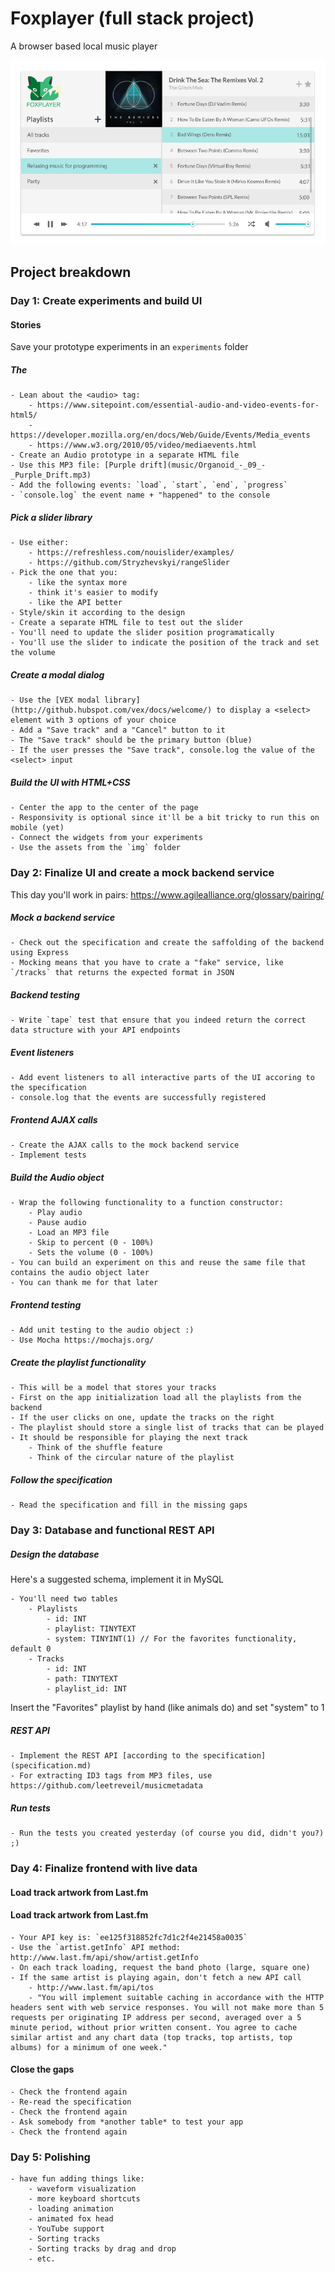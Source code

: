 # Foxplayer (full stack project)

A browser based local music player

![main ui](img/musicplayer.png)

## Project breakdown

### Day 1: Create experiments and build UI

#### Stories

Save your prototype experiments in an `experiments` folder

##### The <audio> tag
	- Lean about the <audio> tag:
		- https://www.sitepoint.com/essential-audio-and-video-events-for-html5/
		- https://developer.mozilla.org/en/docs/Web/Guide/Events/Media_events
		- https://www.w3.org/2010/05/video/mediaevents.html
	- Create an Audio prototype in a separate HTML file
	- Use this MP3 file: [Purple drift](music/Organoid_-_09_-_Purple_Drift.mp3)
	- Add the following events: `load`, `start`, `end`, `progress`
	- `console.log` the event name + "happened" to the console

##### Pick a slider library
	- Use either:
		- https://refreshless.com/nouislider/examples/
		- https://github.com/Stryzhevskyi/rangeSlider
	- Pick the one that you:
		- like the syntax more
		- think it's easier to modify
		- like the API better
	- Style/skin it according to the design
	- Create a separate HTML file to test out the slider
	- You'll need to update the slider position programatically
	- You'll use the slider to indicate the position of the track and set the volume

##### Create a modal dialog
	- Use the [VEX modal library](http://github.hubspot.com/vex/docs/welcome/) to display a <select> element with 3 options of your choice
	- Add a "Save track" and a "Cancel" button to it
	- The "Save track" should be the primary button (blue)
	- If the user presses the "Save track", console.log the value of the <select> input

##### Build the UI with HTML+CSS
	- Center the app to the center of the page
	- Responsivity is optional since it'll be a bit tricky to run this on mobile (yet)
	- Connect the widgets from your experiments
	- Use the assets from the `img` folder


### Day 2: Finalize UI and create a mock backend service

This day you'll work in pairs: https://www.agilealliance.org/glossary/pairing/

##### Mock a backend service
	- Check out the specification and create the saffolding of the backend using Express
	- Mocking means that you have to crate a "fake" service, like `/tracks` that returns the expected format in JSON

##### Backend testing
	- Write `tape` test that ensure that you indeed return the correct data structure with your API endpoints

##### Event listeners
	- Add event listeners to all interactive parts of the UI accoring to the specification
	- console.log that the events are successfully registered

##### Frontend AJAX calls 
	- Create the AJAX calls to the mock backend service
 	- Implement tests

##### Build the Audio object
	- Wrap the following functionality to a function constructor:
		- Play audio
		- Pause audio
		- Load an MP3 file
		- Skip to percent (0 - 100%)
		- Sets the volume (0 - 100%)
	- You can build an experiment on this and reuse the same file that contains the audio object later
	- You can thank me for that later

##### Frontend testing
	- Add unit testing to the audio object :)
	- Use Mocha https://mochajs.org/

##### Create the playlist functionality
	- This will be a model that stores your tracks
	- First on the app initialization load all the playlists from the backend
	- If the user clicks on one, update the tracks on the right
	- The playlist should store a single list of tracks that can be played
	- It should be responsible for playing the next track
		- Think of the shuffle feature
		- Think of the circular nature of the playlist

##### Follow the specification
	- Read the specification and fill in the missing gaps

### Day 3: Database and functional REST API

##### Design the database

Here's a suggested schema, implement it in MySQL

	- You'll need two tables
		- Playlists
			- id: INT
			- playlist: TINYTEXT
			- system: TINYINT(1) // For the favorites functionality, default 0
		- Tracks
			- id: INT
			- path: TINYTEXT
			- playlist_id: INT

Insert the "Favorites" playlist by hand (like animals do) and set "system" to 1


##### REST API
	- Implement the REST API [according to the specification](specification.md)
	- For extracting ID3 tags from MP3 files, use https://github.com/leetreveil/musicmetadata

##### Run tests
	- Run the tests you created yesterday (of course you did, didn't you?) ;)


### Day 4: Finalize frontend with live data

#### Load track artwork from Last.fm
#### Load track artwork from Last.fm
	- Your API key is: `ee125f318852fc7d1c2f4e21458a0035`
	- Use the `artist.getInfo` API method: http://www.last.fm/api/show/artist.getInfo
	- On each track loading, request the band photo (large, square one)
	- If the same artist is playing again, don't fetch a new API call
		- http://www.last.fm/api/tos
		- "You will implement suitable caching in accordance with the HTTP headers sent with web service responses. You will not make more than 5 requests per originating IP address per second, averaged over a 5 minute period, without prior written consent. You agree to cache similar artist and any chart data (top tracks, top artists, top albums) for a minimum of one week."

#### Close the gaps
	- Check the frontend again
	- Re-read the specification
	- Check the frontend again
	- Ask somebody from *another table* to test your app
	- Check the frontend again

### Day 5: Polishing
	- have fun adding things like:
		- waveform visualization
		- more keyboard shortcuts
		- loading animation
		- animated fox head
		- YouTube support
		- Sorting tracks
		- Sorting tracks by drag and drop
		- etc.
